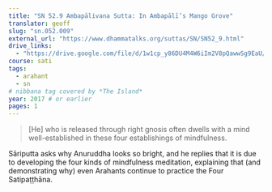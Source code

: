 ```yaml
---
title: "SN 52.9 Ambapālivana Sutta: In Ambapālī’s Mango Grove"
translator: geoff
slug: "sn.052.009"
external_url: "https://www.dhammatalks.org/suttas/SN/SN52_9.html"
drive_links:
  - "https://drive.google.com/file/d/1w1cp_y86DU4M4W6iIm2V8pQawwSg9EaU/view?usp=drivesdk"
course: sati
tags:
  - arahant
  - sn
# nibbana tag covered by *The Island*
year: 2017 # or earlier
pages: 1
---
```


> [He] who is released through right gnosis often dwells with a mind well-established in these four establishings of mindfulness.

Sāriputta asks why Anuruddha looks so bright, and he replies that it is due to developing the four kinds of mindfulness meditation, explaining that (and demonstrating why) even Arahants continue to practice the Four Satipaṭṭhāna.
